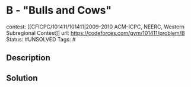 # B - "Bulls and Cows"

contest: [[CFICPC/101411/101411|2009-2010 ACM-ICPC, NEERC, Western Subregional Contest]]
url: https://codeforces.com/gym/101411/problem/B
Status: #UNSOLVED
Tags: #

## Description

## Solution

